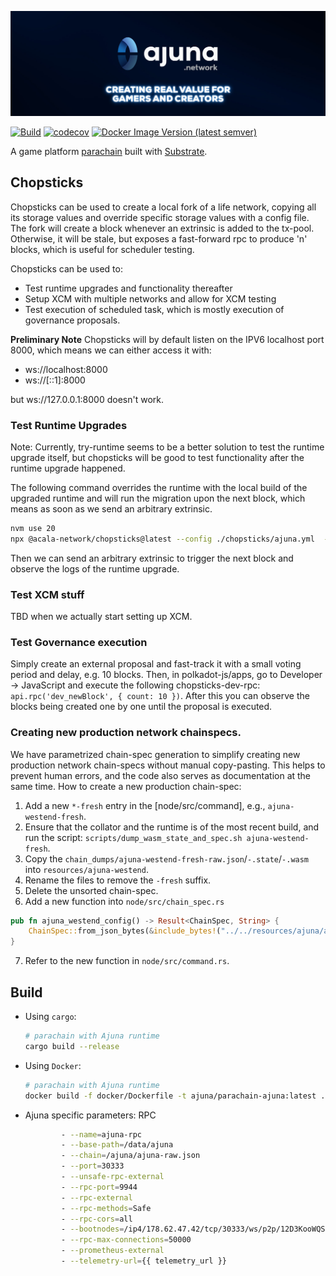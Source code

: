 <p align="center" width="100%">
  <a href="https://ajuna.io" target="_blank">
    <img src="docs/ajuna-banner.jpeg" alt="Ajuna Network">
  </a>
</p>

[![Build](https://github.com/ajuna-network/ajuna-parachain/actions/workflows/check-pull-request.yml/badge.svg?branch=develop)](https://github.com/ajuna-network/ajuna-parachain/actions/workflows/check-pull-request.yml)
[![codecov](https://codecov.io/gh/ajuna-network/ajuna-parachain/branch/main/graph/badge.svg?token=V2Y88ZUD6C)](https://codecov.io/gh/ajuna-network/ajuna-parachain)
[![Docker Image Version (latest semver)](https://img.shields.io/docker/v/ajuna/parachain-ajuna?label=ajuna%20network&logo=docker&sort=semver&style=plastic)](https://hub.docker.com/repository/docker/ajuna/parachain-ajuna/tags?page=1&ordering=last_updated)

A game platform [parachain](https://wiki.polkadot.network/docs/learn-parachains) built
with [Substrate](https://docs.substrate.io/).

## Chopsticks

Chopsticks can be used to create a local fork of a life network, copying all its storage values and override specific
storage values with a config file. The fork will create a block whenever an extrinsic is added to the tx-pool.
Otherwise, it will be stale, but exposes a fast-forward rpc to produce 'n' blocks, which is useful for scheduler
testing.

Chopsticks can be used to:

* Test runtime upgrades and functionality thereafter
* Setup XCM with multiple networks and allow for XCM testing
* Test execution of scheduled task, which is mostly execution of governance proposals.

**Preliminary Note**
Chopsticks will by default listen on the IPV6 localhost port 8000, which means we can either access it with:

* ws://localhost:8000
* ws://[::1]:8000

but ws://127.0.0.1:8000 doesn't work.

### Test Runtime Upgrades

Note: Currently, try-runtime seems to be a better solution to test the runtime upgrade itself, but chopsticks will be
good to test functionality after the runtime upgrade happened.

The following command overrides the runtime with the local build of the upgraded runtime and will run the migration
upon the next block, which means as soon as we send an arbitrary extrinsic.

```bash
nvm use 20
npx @acala-network/chopsticks@latest --config ./chopsticks/ajuna.yml  --wasm-override ./target/release/wbuild/ajuna-runtime/ajuna_runtime.compact.compressed.wasm
```

Then we can send an arbitrary extrinsic to trigger the next block and observe the logs of the runtime upgrade.

### Test XCM stuff

TBD when we actually start setting up XCM.

### Test Governance execution

Simply create an external proposal and fast-track it with a small voting period and delay, e.g. 10 blocks. Then, in
polkadot-js/apps, go to Developer -> JavaScript and execute the following chopsticks-dev-rpc:
`api.rpc('dev_newBlock', { count: 10 })`. After this you can observe the blocks being created one by one until the
proposal is executed.

### Creating new production network chainspecs.

We have parametrized chain-spec generation to simplify creating new production network chain-specs without manual
copy-pasting.
This helps to prevent human errors, and the code also serves as documentation at the same time. How to create a new
production
chain-spec:

1. Add a new `*-fresh` entry in the [node/src/command], e.g., `ajuna-westend-fresh`.
2. Ensure that the collator and the runtime is of the most recent build, and run the
   script: `scripts/dump_wasm_state_and_spec.sh ajuna-westend-fresh`.
3. Copy the `chain_dumps/ajuna-westend-fresh-raw.json`/`-.state`/`-.wasm` into `resources/ajuna-westend`.
4. Rename the files to remove the `-fresh` suffix.
5. Delete the unsorted chain-spec.
6. Add a new function into `node/src/chain_spec.rs`

```rust
pub fn ajuna_westend_config() -> Result<ChainSpec, String> {
    ChainSpec::from_json_bytes(&include_bytes!("../../resources/ajuna/ajuna-westend-raw.json")[..])
}
```

7. Refer to the new function in `node/src/command.rs`.
## Build

- Using `cargo`:

  ```bash
  # parachain with Ajuna runtime
  cargo build --release
  ```
- Using `Docker`:

  ```bash
  # parachain with Ajuna runtime
  docker build -f docker/Dockerfile -t ajuna/parachain-ajuna:latest . --build-arg bin=ajuna-node
  ```
- Ajuna specific parameters:
 RPC
  ```bash
          - --name=ajuna-rpc
          - --base-path=/data/ajuna
          - --chain=/ajuna/ajuna-raw.json
          - --port=30333
          - --unsafe-rpc-external
          - --rpc-port=9944
          - --rpc-external
          - --rpc-methods=Safe
          - --rpc-cors=all
          - --bootnodes=/ip4/178.62.47.42/tcp/30333/ws/p2p/12D3KooWQSuL51Ki3sydbCwPuvnFx6iNQthTbSjTts3zKMWt1bz8
          - --rpc-max-connections=50000
          - --prometheus-external
          - --telemetry-url={{ telemetry_url }}
  ```
